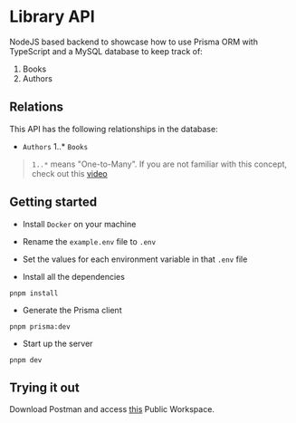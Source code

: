 # Library API

NodeJS based backend to showcase how to use Prisma ORM with TypeScript and a MySQL database to keep track of:

1. Books
2. Authors

## Relations

This API has the following relationships in the database:

- `Authors` 1..* `Books`

> `1..*` means "One-to-Many". If you are not familiar with this concept, check out this [video](https://www.youtube.com/watch?v=xsg9BDiwiJE)

## Getting started

- Install `Docker` on your machine
- Rename the `example.env` file to `.env`
- Set the values for each environment variable in that `.env` file

- Install all the dependencies

```
pnpm install
```

- Generate the Prisma client

```
pnpm prisma:dev
```

- Start up the server

```
pnpm dev
```

## Trying it out

Download Postman and access [this](https://www.postman.com/dark-sunset-399073/workspace/library-api) Public Workspace.